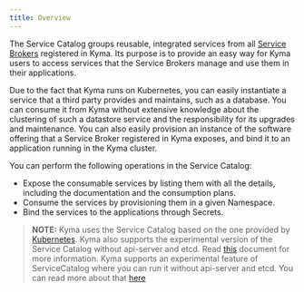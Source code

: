 ```yaml
---
title: Overview
---
```


The Service Catalog groups reusable, integrated services from all [Service Brokers](#service-brokers-overview) registered in Kyma. Its purpose is to provide an easy way for Kyma users to access services that the Service Brokers manage and use them in their applications.

Due to the fact that Kyma runs on Kubernetes, you can easily instantiate a service that a third party provides and maintains, such as a database. You can consume it from Kyma without extensive knowledge about the clustering of such a datastore service and the responsibility for its upgrades and maintenance. You can also easily provision an instance of the software offering that a Service Broker registered in Kyma exposes, and bind it to an application running in the Kyma cluster.

You can perform the following operations in the Service Catalog:

- Expose the consumable services by listing them with all the details, including the documentation and the consumption plans.
- Consume the services by provisioning them in a given Namespace.
- Bind the services to the applications through Secrets.

>**NOTE:** Kyma uses the Service Catalog based on the one provided by [Kubernetes](https://github.com/kubernetes-incubator/service-catalog). Kyma also supports the experimental version of the Service Catalog without api-server and etcd. Read [this](#details-experimental-features) document for more information.
Kyma supports an experimental feature of ServiceCatalog where you can run it without api-server and etcd. You can read more about that [here](#experimental-features)


